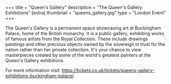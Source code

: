 +++
title = "Queen's Gallery"
description = "The Queen's Gallery Exhibitions"
[extra]
thumbnail = "queens_gallery.jpg"
type = "London Event"
+++

The Queen's Gallery is a permanent space showcasing art at Buckingham Palace, home of the British monarchy. It is a public gallery, exhibiting works of famous artists from the Royal Collection. These include drawings paintings and other precious objects owned by the sovereign in trust for the nation rather than her private collection. It's your chance to view masterpieces created by some of the world's greatest painters at the Queen's Gallery exhibitions.

<!-- more -->

For more information visit: <https://tickets.co.uk/tickets/queens-gallery-exhibitions-buckingham-palace/>
